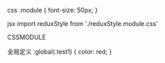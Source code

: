 css
.module {
  font-size: 50px;
}

jsx
import reduxStyle from './reduxStyle.module.css'
<div className={reduxStyle.module}>CSSMODULE</div>

全局定义
:global(.test1) {
  color: red;
}